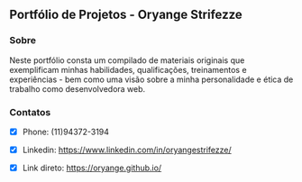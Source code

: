 ## Portfólio de Projetos - Oryange Strifezze

### Sobre

Neste portfólio consta um compilado de materiais originais que exemplificam minhas habilidades, qualificações, treinamentos e experiências - bem como uma visão sobre a minha personalidade e ética de trabalho como desenvolvedora web.

### Contatos

- [x] Phone: (11)94372-3194
- [x] Linkedin: https://www.linkedin.com/in/oryangestrifezze/
- [x] Link direto: https://oryange.github.io/

